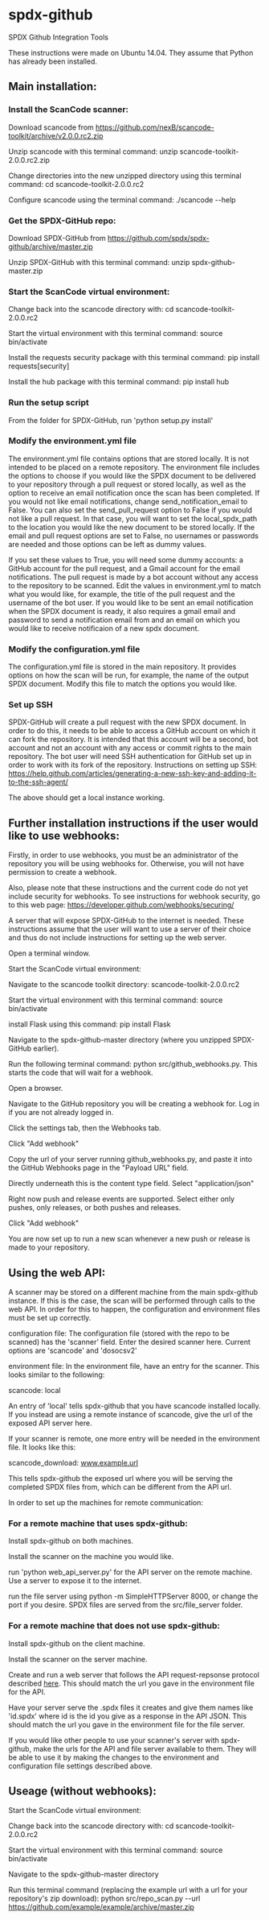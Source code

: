 # spdx-github
SPDX Github Integration Tools


These instructions were made on Ubuntu 14.04.  They assume that Python has already been installed.

## Main installation:

### Install the ScanCode scanner:

Download scancode from https://github.com/nexB/scancode-toolkit/archive/v2.0.0.rc2.zip

Unzip scancode with this terminal command: unzip scancode-toolkit-2.0.0.rc2.zip

Change directories into the new unzipped directory using this terminal command: cd scancode-toolkit-2.0.0.rc2

Configure scancode using the terminal command: ./scancode --help


### Get the SPDX-GitHub repo:

Download SPDX-GitHub from https://github.com/spdx/spdx-github/archive/master.zip

Unzip SPDX-GitHub with this terminal command: unzip spdx-github-master.zip


### Start the ScanCode virtual environment:

Change back into the scancode directory with: cd scancode-toolkit-2.0.0.rc2

Start the virtual environment with this terminal command: source bin/activate


Install the requests security package with this terminal command: pip install requests[security]

Install the hub package with this terminal command: pip install hub


### Run the setup script

From the folder for SPDX-GitHub, run 'python setup.py install'

### Modify the environment.yml file

The environment.yml file contains options that are stored locally.  It is not intended to be placed on a remote repository.  The environment file includes the options to choose if you would like the SPDX document to be delivered to your repository through a pull request or stored locally, as well as the option to receive an email notification once the scan has been completed. If you would not like email notifications, change send_notification_email to False.  You can also set the send_pull_request option to False if you would not like a pull request.  In that case, you will want to set the local_spdx_path to the location you would like the new document to be stored locally.  If the email and pull request options are set to False, no usernames or passwords are needed and those options can be left as dummy values.

If you set these values to True, you will need some dummy accounts: a GitHub account for the pull request, and a Gmail account for the email notifications.  The pull request is made by a bot account without any access to the repository to be scanned.  Edit the values in environment.yml to match what you would like, for example, the title of the pull request and the username of the bot user.  If you would like to be sent an email notification when the SPDX document is ready, it also requires a gmail email and password to send a notification email from and an email on which you would like to receive notificaion of a new spdx document.

### Modify the configuration.yml file

The configuration.yml file is stored in the main repository.  It provides options on how the scan will be run, for example, the name of the output SPDX document.  Modify this file to match the options you would like.

### Set up SSH

SPDX-GitHub will create a pull request with the new SPDX document.  In order to do this, it needs to be able to access a GitHub account on which it can fork the repository.  It is intended that this account will be a second, bot account and not an account with any access or commit rights to the main repository.  The bot user will need SSH authentication for GitHub set up in order to work with its fork of the repository.  Instructions on setting up SSH:  https://help.github.com/articles/generating-a-new-ssh-key-and-adding-it-to-the-ssh-agent/

The above should get a local instance working. 

## Further installation instructions if the user would like to use webhooks:

Firstly, in order to use webhooks, you must be an administrator of the repository you will be using webhooks for.  Otherwise, you will not have permission to create a webhook.

Also, please note that these instructions and the current code do not yet include security for webhooks.  To see instructions for webhook security, go to this web page:  https://developer.github.com/webhooks/securing/

A server that will expose SPDX-GitHub to the internet is needed.  These instructions assume that the user will want to use a server of their choice and thus do not include instructions for setting up the web server.

Open a terminal window.

Start the ScanCode virtual environment:

Navigate to the scancode toolkit directory: scancode-toolkit-2.0.0.rc2

Start the virtual environment with this terminal command: source bin/activate

install Flask using this command: pip install Flask

Navigate to the spdx-github-master directory (where you unzipped SPDX-GitHub earlier).

Run the following terminal command: python src/github_webhooks.py.  This starts the code that will wait for a webhook.

Open a browser.

Navigate to the GitHub repository you will be creating a webhook for.  Log in if you are not already logged in.

Click the settings tab, then the Webhooks tab.

Click "Add webhook"

Copy the url of your server running github_webhooks.py, and paste it into the GitHub Webhooks page in the "Payload URL" field.

Directly underneath this is the content type field.  Select "application/json"

Right now push and release events are supported.  Select either only pushes, only releases, or both pushes and releases.

Click "Add webhook"

You are now set up to run a new scan whenever a new push or release is made to your repository.

## Using the web API:

A scanner may be stored on a different machine from the main spdx-github instance.  If this is the case, the scan will be performed through calls to the web API.  In order for this to happen, the configuration and environment files must be set up correctly.

configuration file:
The configuration file (stored with the repo to be scanned) has the 'scanner' field.  Enter the desired scanner here.  Current options are 'scancode' and 'dosocsv2'

environment file:
In the environment file, have an entry for the scanner.  This looks similar to the following:

scancode: local

An entry of 'local' tells spdx-github that you have scancode installed locally.  If you instead are using a remote instance of scancode, give the url of the exposed API server here.

If your scanner is remote, one more entry will be needed in the environment file.  It looks like this:

scancode_download: www.example.url

This tells spdx-github the exposed url where you will be serving the completed SPDX files from, which can be different from the API url.

In order to set up the machines for remote communication:

### For a remote machine that uses spdx-github:

Install spdx-github on both machines.

Install the scanner on the machine you would like.

run 'python web_api_server.py' for the API server on the remote machine.  Use a server to expose it to the internet.

run the file server using python -m SimpleHTTPServer 8000, or change the port if you desire.  SPDX files are served from the src/file_server folder.

### For a remote machine that does not use spdx-github:

Install spdx-github on the client machine.

Install the scanner on the server machine.

Create and run a web server that follows the API request-repsonse protocol described [here](https://github.com/spdx/spdx-github/wiki/Architecture#example-requests-and-responses).  This should match the url you gave in the environment file for the API.

Have your server serve the .spdx files it creates and give them names like 'id.spdx' where id is the id you give as a response in the API JSON.  This should match the url you gave in the environment file for the file server.

If you would like other people to use your scanner's server with spdx-github, make the urls for the API and file server available to them.  They will be able to use it by making the changes to the environment and configuration file settings described above.

## Useage (without webhooks):

Start the ScanCode virtual environment:

Change back into the scancode directory with: cd scancode-toolkit-2.0.0.rc2

Start the virtual environment with this terminal command: source bin/activate

Navigate to the spdx-github-master directory

Run this terminal command (replacing the example url with a url for your repository's zip download): python src/repo_scan.py --url https://github.com/example/example/archive/master.zip
